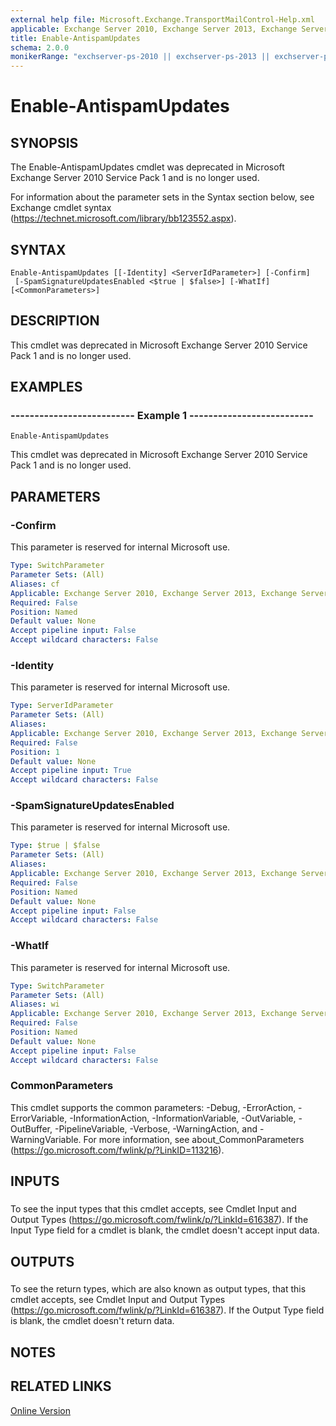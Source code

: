 ```yaml
---
external help file: Microsoft.Exchange.TransportMailControl-Help.xml
applicable: Exchange Server 2010, Exchange Server 2013, Exchange Server 2016
title: Enable-AntispamUpdates
schema: 2.0.0
monikerRange: "exchserver-ps-2010 || exchserver-ps-2013 || exchserver-ps-2016"
---
```


# Enable-AntispamUpdates

## SYNOPSIS
The Enable-AntispamUpdates cmdlet was deprecated in Microsoft Exchange Server 2010 Service Pack 1 and is no longer used.

For information about the parameter sets in the Syntax section below, see Exchange cmdlet syntax (https://technet.microsoft.com/library/bb123552.aspx).

## SYNTAX

```
Enable-AntispamUpdates [[-Identity] <ServerIdParameter>] [-Confirm]
 [-SpamSignatureUpdatesEnabled <$true | $false>] [-WhatIf] [<CommonParameters>]
```

## DESCRIPTION
This cmdlet was deprecated in Microsoft Exchange Server 2010 Service Pack 1 and is no longer used.

## EXAMPLES

### -------------------------- Example 1 --------------------------
```
Enable-AntispamUpdates
```

This cmdlet was deprecated in Microsoft Exchange Server 2010 Service Pack 1 and is no longer used.

## PARAMETERS

### -Confirm
This parameter is reserved for internal Microsoft use.

```yaml
Type: SwitchParameter
Parameter Sets: (All)
Aliases: cf
Applicable: Exchange Server 2010, Exchange Server 2013, Exchange Server 2016
Required: False
Position: Named
Default value: None
Accept pipeline input: False
Accept wildcard characters: False
```

### -Identity
This parameter is reserved for internal Microsoft use.

```yaml
Type: ServerIdParameter
Parameter Sets: (All)
Aliases:
Applicable: Exchange Server 2010, Exchange Server 2013, Exchange Server 2016
Required: False
Position: 1
Default value: None
Accept pipeline input: True
Accept wildcard characters: False
```

### -SpamSignatureUpdatesEnabled
This parameter is reserved for internal Microsoft use.

```yaml
Type: $true | $false
Parameter Sets: (All)
Aliases:
Applicable: Exchange Server 2010, Exchange Server 2013, Exchange Server 2016
Required: False
Position: Named
Default value: None
Accept pipeline input: False
Accept wildcard characters: False
```

### -WhatIf
This parameter is reserved for internal Microsoft use.

```yaml
Type: SwitchParameter
Parameter Sets: (All)
Aliases: wi
Applicable: Exchange Server 2010, Exchange Server 2013, Exchange Server 2016
Required: False
Position: Named
Default value: None
Accept pipeline input: False
Accept wildcard characters: False
```

### CommonParameters
This cmdlet supports the common parameters: -Debug, -ErrorAction, -ErrorVariable, -InformationAction, -InformationVariable, -OutVariable, -OutBuffer, -PipelineVariable, -Verbose, -WarningAction, and -WarningVariable. For more information, see about_CommonParameters (https://go.microsoft.com/fwlink/p/?LinkID=113216).

## INPUTS

###  
To see the input types that this cmdlet accepts, see Cmdlet Input and Output Types (https://go.microsoft.com/fwlink/p/?LinkId=616387). If the Input Type field for a cmdlet is blank, the cmdlet doesn't accept input data.

## OUTPUTS

###  
To see the return types, which are also known as output types, that this cmdlet accepts, see Cmdlet Input and Output Types (https://go.microsoft.com/fwlink/p/?LinkId=616387). If the Output Type field is blank, the cmdlet doesn't return data.

## NOTES

## RELATED LINKS

[Online Version](https://technet.microsoft.com/library/52626c5d-d455-4c6f-a875-418ba007a501.aspx)
